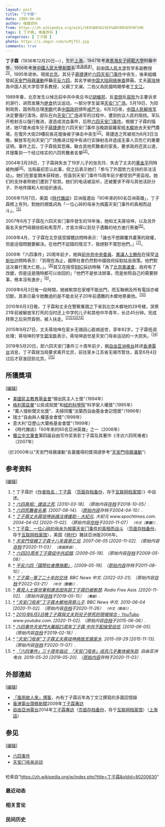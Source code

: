 ```yaml
---
layout: post
title: "丁子霖"
date: 1989-06-04
author: 维基百科
from: https://zh.wikipedia.org/wiki/%E4%B8%81%E5%AD%90%E9%9C%96
tags: [ 丁子霖, 维基百科 ]
categories: [ 丁子霖 ]
photo: https://i.imgur.com/ocMjf51.jpg
comments: true
---
```

<div class="mw-content-ltr mw-parser-output" lang="zh" dir="ltr"><style data-mw-deduplicate="TemplateStyles:r83732972">.mw-parser-output .ambox{border:1px solid #a2a9b1;border-left:10px solid #36c;background-color:#fbfbfb;box-sizing:border-box}.mw-parser-output .ambox+link+.ambox,.mw-parser-output .ambox+link+style+.ambox,.mw-parser-output .ambox+link+link+.ambox,.mw-parser-output .ambox+.mw-empty-elt+link+.ambox,.mw-parser-output .ambox+.mw-empty-elt+link+style+.ambox,.mw-parser-output .ambox+.mw-empty-elt+link+link+.ambox{margin-top:-1px}html body.mediawiki .mw-parser-output .ambox.mbox-small-left{margin:4px 1em 4px 0;overflow:hidden;width:238px;border-collapse:collapse;font-size:88%;line-height:1.25em}.mw-parser-output .ambox-speedy{border-left:10px solid #b32424;background-color:#fee7e6}.mw-parser-output .ambox-delete{border-left:10px solid #b32424}.mw-parser-output .ambox-content{border-left:10px solid #f28500}.mw-parser-output .ambox-style{border-left:10px solid #fc3}.mw-parser-output .ambox-move{border-left:10px solid #9932cc}.mw-parser-output .ambox-protection{border-left:10px solid #a2a9b1}.mw-parser-output .ambox .mbox-text{border:none;padding:0.25em 0.5em;width:100%}.mw-parser-output .ambox .mbox-image{border:none;padding:2px 0 2px 0.5em;text-align:center}.mw-parser-output .ambox .mbox-imageright{border:none;padding:2px 0.5em 2px 0;text-align:center}.mw-parser-output .ambox .mbox-empty-cell{border:none;padding:0;width:1px}.mw-parser-output .ambox .mbox-image-div{width:52px}html.client-js body.skin-minerva .mw-parser-output .mbox-text-span{margin-left:23px!important}@media(min-width:720px){.mw-parser-output .ambox{margin:0 10%}}@media screen{html.skin-theme-clientpref-night .mw-parser-output .ambox{border-left-color:#36c!important}html.skin-theme-clientpref-night .mw-parser-output .ambox-speedy,html.skin-theme-clientpref-night .mw-parser-output .ambox-delete{border-left-color:#b32424!important}html.skin-theme-clientpref-night .mw-parser-output .ambox-speedy{background-color:#300!important}html.skin-theme-clientpref-night .mw-parser-output .ambox-content{border-left-color:#f28500!important}html.skin-theme-clientpref-night .mw-parser-output .ambox-style{border-left-color:#fc3!important}html.skin-theme-clientpref-night .mw-parser-output .ambox-move{border-left-color:#9932cc!important}html.skin-theme-clientpref-night .mw-parser-output .ambox-protection{border-left-color:#a2a9b1!important}}@media screen and (prefers-color-scheme:dark){html.skin-theme-clientpref-os .mw-parser-output .ambox{border-left-color:#36c!important}html.skin-theme-clientpref-os .mw-parser-output .ambox-speedy,html.skin-theme-clientpref-os .mw-parser-output .ambox-delete{border-left-color:#b32424!important}html.skin-theme-clientpref-os .mw-parser-output .ambox-speedy{background-color:#300!important}html.skin-theme-clientpref-os .mw-parser-output .ambox-content{border-left-color:#f28500!important}html.skin-theme-clientpref-os .mw-parser-output .ambox-style{border-left-color:#fc3!important}html.skin-theme-clientpref-os .mw-parser-output .ambox-move{border-left-color:#9932cc!important}html.skin-theme-clientpref-os .mw-parser-output .ambox-protection{border-left-color:#a2a9b1!important}}</style>
<style data-mw-deduplicate="TemplateStyles:r83732082">.mw-parser-output .infobox-subbox{padding:0;border:none;margin:-3px;width:auto;min-width:100%;font-size:100%;clear:none;float:none;background-color:transparent}.mw-parser-output .infobox-3cols-child{margin:auto}.mw-parser-output .infobox .navbar{font-size:100%}body.skin-minerva .mw-parser-output .infobox-header,body.skin-minerva .mw-parser-output .infobox-subheader,body.skin-minerva .mw-parser-output .infobox-above,body.skin-minerva .mw-parser-output .infobox-title,body.skin-minerva .mw-parser-output .infobox-image,body.skin-minerva .mw-parser-output .infobox-full-data,body.skin-minerva .mw-parser-output .infobox-below{text-align:center}@media screen{html.skin-theme-clientpref-night .mw-parser-output .infobox-full-data:not(.notheme)>div:not(.notheme)[style]{background:#1f1f23!important;color:#f8f9fa}@media screen and (prefers-color-scheme:dark){html.skin-theme-clientpref-os .mw-parser-output .infobox-full-data:not(.notheme) div:not(.notheme){background:#1f1f23!important;color:#f8f9fa}}html.skin-theme-clientpref-night .mw-parser-output .infobox td div:not(.notheme)[style]{background:transparent!important;color:var(--color-base,#202122)}@media screen and (prefers-color-scheme:dark){html.skin-theme-clientpref-os .mw-parser-output .infobox td div:not(.notheme)[style]{background:transparent!important;color:var(--color-base,#202122)}}html.skin-theme-clientpref-night .mw-parser-output .infobox td div.NavHead:not(.notheme)[style]{background:transparent!important}}@media screen and (prefers-color-scheme:dark){html.skin-theme-clientpref-os .mw-parser-output .infobox td div.NavHead:not(.notheme)[style]{background:transparent!important}}@media(min-width:640px){body.skin--responsive .mw-parser-output .infobox-table{display:table!important}body.skin--responsive .mw-parser-output .infobox-table>caption{display:table-caption!important}body.skin--responsive .mw-parser-output .infobox-table>tbody{display:table-row-group}body.skin--responsive .mw-parser-output .infobox-table tr{display:table-row!important}body.skin--responsive .mw-parser-output .infobox-table th,body.skin--responsive .mw-parser-output .infobox-table td{padding-left:inherit;padding-right:inherit}}</style><link rel="mw-deduplicated-inline-style" href="mw-data:TemplateStyles:r83732082"><link rel="mw-deduplicated-inline-style" href="mw-data:TemplateStyles:r83732082"><link rel="mw-deduplicated-inline-style" href="mw-data:TemplateStyles:r83732082"><link rel="mw-deduplicated-inline-style" href="mw-data:TemplateStyles:r83732082"><link rel="mw-deduplicated-inline-style" href="mw-data:TemplateStyles:r83732082"><link rel="mw-deduplicated-inline-style" href="mw-data:TemplateStyles:r83732082"><link rel="mw-deduplicated-inline-style" href="mw-data:TemplateStyles:r83732082"><link rel="mw-deduplicated-inline-style" href="mw-data:TemplateStyles:r83732082"><link rel="mw-deduplicated-inline-style" href="mw-data:TemplateStyles:r83732082"><link rel="mw-deduplicated-inline-style" href="mw-data:TemplateStyles:r83732082"><link rel="mw-deduplicated-inline-style" href="mw-data:TemplateStyles:r83732082"><link rel="mw-deduplicated-inline-style" href="mw-data:TemplateStyles:r83732082"><link rel="mw-deduplicated-inline-style" href="mw-data:TemplateStyles:r83732082"><link rel="mw-deduplicated-inline-style" href="mw-data:TemplateStyles:r83732082"><link rel="mw-deduplicated-inline-style" href="mw-data:TemplateStyles:r83732082"><link rel="mw-deduplicated-inline-style" href="mw-data:TemplateStyles:r83732082"><link rel="mw-deduplicated-inline-style" href="mw-data:TemplateStyles:r83732082">
<p><b>丁子霖</b>（1936年12月20日<span class="useeditintro" title="Template:BLP editintro">—</span>），<style data-mw-deduplicate="TemplateStyles:r83946278">.mw-parser-output .template-facttext{background-color:var(--background-color-neutral,#eaecf0);color:inherit;margin:-.3em 0;padding:.3em 0}</style><mark class="template-facttext" title="需要提供文献来源">生於<a href="/wiki/%E4%B8%8A%E6%B5%B7" class="mw-redirect" title="上海">上海</a>，1947年考進<a href="/w/index.php?title=%E6%99%AF%E6%B5%B7%E5%A5%B3%E5%AD%90%E5%B8%AB%E7%AF%84%E5%A4%A7%E5%AD%B8&amp;action=edit&amp;redlink=1" class="new" title="景海女子師範大學（页面不存在）">景海女子師範大學</a>附屬中學，1956年考進<a href="/wiki/%E4%B8%AD%E5%9C%8B%E4%BA%BA%E6%B0%91%E5%A4%A7%E5%AD%B8" class="mw-redirect" title="中國人民大學">中國人民大學</a><a href="/wiki/%E6%96%B0%E8%81%9E" class="mw-redirect" title="新聞">新聞</a>系</mark><sup class="noprint Template-Fact"><a href="/wiki/Wikipedia:%E5%88%97%E6%98%8E%E6%9D%A5%E6%BA%90" title="Wikipedia:列明来源"><span style="white-space: nowrap;" title="来源请求开始于2021年7月1日。">[來源請求]</span></a></sup>。前<a href="/wiki/%E4%B8%AD%E5%9B%BD%E4%BA%BA%E6%B0%91%E5%A4%A7%E5%AD%A6" title="中国人民大学">中国人民大学</a>哲学系副教授<sup id="cite_ref-1" class="reference"><a href="#cite_note-1"><span class="cite-bracket">[</span>1<span class="cite-bracket">]</span></a></sup>，1995年退休。現居<a href="/wiki/%E5%8C%97%E4%BA%AC%E5%B8%82" title="北京市">北京</a>。其兒子<a href="/w/index.php?title=%E8%94%A3%E6%8D%B7%E9%80%A3&amp;action=edit&amp;redlink=1" class="new" title="蔣捷連（页面不存在）">蔣捷連</a>於<a href="/wiki/%E5%85%AD%E5%9B%9B%E5%A4%A9%E5%AE%89%E9%97%A8%E4%BA%8B%E4%BB%B6" class="mw-redirect" title="六四天安门事件">六四天安门事件</a>中丧生，後來組織發起<a href="/wiki/%E5%A4%A9%E5%AE%89%E9%96%80%E6%AF%8D%E8%A6%AA%E9%81%8B%E5%8B%95" class="mw-redirect" title="天安門母親運動">天安門母親運動</a>呼籲<a href="/wiki/%E5%B9%B3%E5%8F%8D%E5%85%AD%E5%9B%9B" class="mw-redirect" title="平反六四">平反六四</a>，其名字被<a href="/wiki/%E4%B8%AD%E5%8D%8E%E4%BA%BA%E6%B0%91%E5%85%B1%E5%92%8C%E5%9B%BD%E7%BD%91%E7%BB%9C%E5%AE%A1%E6%9F%A5" title="中华人民共和国网络审查">中国大陆网络审查</a>屏蔽。丈夫<a href="/wiki/%E8%94%A3%E5%9F%B9%E5%9D%A4" title="蔣培坤">蔣培坤</a>為中国人民大学哲学系教授，父親丁文澜，二伯父為民國時期學者<a href="/wiki/%E4%B8%81%E6%96%87%E6%B1%9F" title="丁文江">丁文江</a>。
</p>
<meta property="mw:PageProp/toc">
<div class="mw-heading mw-heading2"></div>
<p>1989年春，北京发生以悼念前中共中央总书记<a href="/wiki/%E8%83%A1%E8%80%80%E9%82%A6" title="胡耀邦">胡耀邦</a>、反<a href="/wiki/%E5%AE%98%E5%80%92" title="官倒">官倒</a>反<a href="/wiki/%E6%94%BF%E6%B2%BB%E8%85%90%E6%95%97" title="政治腐敗">腐败</a>为主要诉求的游行，进而发展为<a href="/wiki/%E7%BB%9D%E9%A3%9F" class="mw-redirect" title="绝食">绝食</a>抗议运动。一部分学生留滞<a href="/wiki/%E5%A4%A9%E5%AE%89%E9%97%A8%E5%B9%BF%E5%9C%BA" title="天安门广场">天安门广场</a>。5月19日，为控制局势，国务院总理<a href="/wiki/%E6%9D%8E%E9%B9%8F" title="李鹏">李鹏</a>代表<a href="/wiki/%E4%B8%AD%E5%8D%8E%E4%BA%BA%E6%B0%91%E5%85%B1%E5%92%8C%E5%9B%BD%E4%B8%AD%E5%A4%AE%E4%BA%BA%E6%B0%91%E6%94%BF%E5%BA%9C" class="mw-redirect" title="中华人民共和国中央人民政府">中国政府</a>颁布<a href="/wiki/%E5%85%AD%E5%9B%9B%E6%88%92%E4%B8%A5" title="六四戒严">戒严令</a>。6月3日夜，<a href="/wiki/%E4%B8%AD%E5%9B%BD%E4%BA%BA%E6%B0%91%E8%A7%A3%E6%94%BE%E5%86%9B" title="中国人民解放军">中国人民解放军</a>决定要强行清场，部队在向<a href="/wiki/%E5%A4%A9%E5%AE%89%E9%97%A8%E5%B9%BF%E5%9C%BA" title="天安门广场">天安门广场</a>进军的过程中，遭到抗议人民的阻挠。军队开枪射击以强行推进，遂造成流血事件，后称<a href="/wiki/%E5%85%AD%E5%9B%9B%E5%A4%A9%E5%AE%89%E9%97%A8%E4%BA%8B%E4%BB%B6" class="mw-redirect" title="六四天安门事件">六四天安门事件</a>。根据丁子霖的描述，她17歲未成年兒子<a href="/w/index.php?title=%E8%94%A3%E6%8D%B7%E9%80%A3&amp;action=edit&amp;redlink=1" class="new" title="蔣捷連（页面不存在）">蔣捷連</a>在六四天安门事件当晚跳窗離家經<a href="/wiki/%E6%9C%A8%E6%A8%A8%E5%9C%B0" title="木樨地">木樨地</a>去天安門廣場，在復外大街29樓前長花壇後被子弹击中丧生<sup id="cite_ref-2" class="reference"><a href="#cite_note-2"><span class="cite-bracket">[</span>2<span class="cite-bracket">]</span></a></sup>。蒋捷连之死被视为6月3日当晚，解放军在向天安门广场推进过程中有进行实弹射击并造成无辜人员伤亡的重要证明。事件之后，丁子霖极其悲痛，聯合其他死難者的家長，要求政府还其公道，并搜集到一个经过核实的六四死難者名單<sup id="cite_ref-3" class="reference"><a href="#cite_note-3"><span class="cite-bracket">[</span>3<span class="cite-bracket">]</span></a></sup>。
</p><p>2004年3月28日，丁子霖與失去了19岁儿子的张先玲、失去了丈夫的<a href="/w/index.php?title=%E9%BB%84%E9%87%91%E5%B9%B3&amp;action=edit&amp;redlink=1" class="new" title="黄金平（页面不存在）">黄金平</a>同時被拘捕<sup id="cite_ref-4" class="reference"><a href="#cite_note-4"><span class="cite-bracket">[</span>4<span class="cite-bracket">]</span></a></sup>。当局最初否认此事，但之后表示她们「参与了外国势力支持的非法活动」。她们在那星期末获释放，但直到天安门事件15周年前夕都受到严密监视。她们的支持者称她们遭到了软禁。她们的电话被监听，还被要求不得与其他活跃分子、外地传媒和人权组织通话。
</p><p>2006年11月7日，美国《<a href="/wiki/%E6%99%82%E4%BB%A3%E9%9B%9C%E8%AA%8C" title="時代雜誌">時代雜誌</a>》亞洲版選出「60年來的60名亞洲英雄」，丁子霖榜上有列，對她的頒獎詞為「一位心碎的母亲为揭露天安门事件的真相而战斗」。<sup id="cite_ref-5" class="reference"><a href="#cite_note-5"><span class="cite-bracket">[</span>5<span class="cite-bracket">]</span></a></sup>
</p><p>2007年6月丁子霖在六四天安门事件發生的18年後，她和丈夫蔣培坤，以及另外兩名天安門母親徐鈺和馬雪芹，才首次得以到兒子遇難的地方進行祭奠<sup id="cite_ref-6" class="reference"><a href="#cite_note-6"><span class="cite-bracket">[</span>6<span class="cite-bracket">]</span></a></sup>。
</p><p>2009年4月，丁子霖在北京接受媒體訪問時表示：「誰也不想顛覆共產黨的政權，但是這個問題要解決。在他們不認錯的情況下，我絕對不寬恕他們。」<sup id="cite_ref-7" class="reference"><a href="#cite_note-7"><span class="cite-bracket">[</span>7<span class="cite-bracket">]</span></a></sup>。
</p><p>2009年「六四事件」20周年前夕，她與<a href="/wiki/%E4%B8%AD%E5%9B%BD%E5%85%B1%E4%BA%A7%E5%85%9A%E7%AC%AC%E5%8D%81%E4%B8%89%E5%B1%8A%E4%B8%AD%E5%A4%AE%E5%A7%94%E5%91%98%E4%BC%9A%E5%A7%94%E5%91%98%E5%88%97%E8%A1%A8" title="中国共产党第十三届中央委员会委员列表">前中共中央委員</a>、<a href="/wiki/%E7%95%B0%E8%AD%B0%E4%BA%BA%E5%A3%AB" class="mw-redirect" title="異議人士">異議人士</a><a href="/wiki/%E9%AE%91%E5%BD%A4" class="mw-redirect" title="鮑彤">鮑彤</a>在接受<a href="/wiki/%E6%B3%95%E6%96%B0%E7%A4%BE" title="法新社">法新社</a>訪問時表示：「到現在為止，國際社會仍然對中國政府採取姑息政策。他們對這次暴行寬大仁慈。」。<sup id="cite_ref-8" class="reference"><a href="#cite_note-8"><span class="cite-bracket">[</span>8<span class="cite-bracket">]</span></a></sup>其又在接受<a href="/wiki/BBC" class="mw-redirect" title="BBC">BBC</a>採訪時稱「為了<a href="/wiki/2008%E5%B9%B4%E5%A4%8F%E5%AD%A3%E5%A5%A7%E6%9E%97%E5%8C%B9%E5%85%8B%E9%81%8B%E5%8B%95%E6%9C%83" class="mw-redirect" title="2008年夏季奧林匹克運動會">北京奧運會</a>，政府有了改變，但是這是隨時都可以收回的」「他們不是依法辦事，而是依照自己的需要辦事，根本沒有進步」<sup id="cite_ref-9" class="reference"><a href="#cite_note-9"><span class="cite-bracket">[</span>9<span class="cite-bracket">]</span></a></sup>。
</p><p>2009年6月3日後一段時間，她被軟禁在家裡不能出門，而互聯網及所有電話亦被切斷，其表示最令她難過的是不能去兒子20年前遇難的木樨地祭奠他。<sup id="cite_ref-10" class="reference"><a href="#cite_note-10"><span class="cite-bracket">[</span>10<span class="cite-bracket">]</span></a></sup>
</p><p>2010年6月3日晚，丁子霖和丈夫在警察重围之下来到北京木樨地的29号楼，哭祭21年前被解放军打死的当时还上中学的儿子和其他中华青年，长达45分钟。完成拜祭之后突然昏倒，被人扶走。<sup id="cite_ref-11" class="reference"><a href="#cite_note-11"><span class="cite-bracket">[</span>11<span class="cite-bracket">]</span></a></sup><sup id="cite_ref-12" class="reference"><a href="#cite_note-12"><span class="cite-bracket">[</span>12<span class="cite-bracket">]</span></a></sup><sup id="cite_ref-13" class="reference"><a href="#cite_note-13"><span class="cite-bracket">[</span>13<span class="cite-bracket">]</span></a></sup>
</p><p>2015年9月27日，丈夫蒋培坤在家乡无锡因心脏病逝世，享年82岁。丁子霖低调处理；蒋培坤的学生<a href="/wiki/%E9%83%AD%E5%AF%B6%E5%8B%9D" title="郭寶勝">郭宝胜</a>表示，蒋培坤逝世是天安门母亲运动的一大损失。<sup id="cite_ref-14" class="reference"><a href="#cite_note-14"><span class="cite-bracket">[</span>14<span class="cite-bracket">]</span></a></sup>
</p><p>2019年5月20日，即六四天安门事件三十周年前夕，据<a href="/wiki/%E8%87%AA%E7%94%B1%E4%BA%9A%E6%B4%B2%E7%94%B5%E5%8F%B0" title="自由亚洲电台">自由亚洲电台</a>转述<a href="/wiki/%E9%A6%99%E6%B8%AF%E9%9B%BB%E5%8F%B0" title="香港電台">香港電台</a>消息，丁子霖按当局要求离开北京，前往家乡江苏省无锡市暂住，直至6月4日过后才获准回到北京。<sup id="cite_ref-15" class="reference"><a href="#cite_note-15"><span class="cite-bracket">[</span>15<span class="cite-bracket">]</span></a></sup>
</p>
<div class="mw-heading mw-heading2"><h2 id="所獲獎項"><span id=".E6.89.80.E7.8D.B2.E7.8D.8E.E9.A0.85"></span>所獲獎項</h2><span class="mw-editsection"><span class="mw-editsection-bracket">[</span><a href="/w/index.php?title=%E4%B8%81%E5%AD%90%E9%9C%96&amp;action=edit&amp;section=2" title="编辑章节：所獲獎項"><span>编辑</span></a><span class="mw-editsection-bracket">]</span></span></div>
<ul><li><a href="/w/index.php?title=%E7%BE%8E%E5%9C%8B%E6%B0%91%E4%B8%BB%E6%95%99%E8%82%B2%E5%9F%BA%E9%87%91%E6%9C%83&amp;action=edit&amp;redlink=1" class="new" title="美國民主教育基金會（页面不存在）">美國民主教育基金會</a>“傑出民主人士獎”（1994年）</li>
<li><a href="/w/index.php?title=%E6%A0%BC%E5%88%A9%E8%90%8A%E8%8C%B2%E6%9B%BC&amp;action=edit&amp;redlink=1" class="new" title="格利萊茲曼（页面不存在）">格利萊茲曼</a>“公民成就獎”和<a href="/wiki/%E7%B4%90%E7%B4%84%E7%A7%91%E5%AD%B8%E9%99%A2" title="紐約科學院">紐約科學院</a>“科学家人權獎”（1995年）</li>
<li>“萬人傑新聞文化獎”、夫婦同獲“法蘭西自由基金會記憶獎”（1996年）</li>
<li>瑞士“自由與人權基金會獎”（1998年）</li>
<li>意大利“亞歷山大蘭格基金會獎”（1999年）</li>
<li>《時代雜誌》「60年來的60名亞洲英雄」之一（2006年）</li>
<li><a href="/wiki/%E7%8B%AC%E7%AB%8B%E4%B8%AD%E6%96%87%E7%AC%94%E4%BC%9A" title="独立中文笔会">獨立中文筆會</a>第四届自由写作奖表彰丁子霖及其著作《寻访六四死难者》（2007年）</li></ul>
<p>（於2000年以“天安門母親運動”名義獲得的獎項請參考“<a href="/wiki/%E5%A4%A9%E5%AE%89%E9%96%80%E6%AF%8D%E8%A6%AA%E9%81%8B%E5%8B%95" class="mw-redirect" title="天安門母親運動">天安門母親運動</a>”）
</p>
<div class="mw-heading mw-heading2"><h2 id="参考资料"><span id=".E5.8F.82.E8.80.83.E8.B5.84.E6.96.99"></span>参考资料</h2><span class="mw-editsection"><span class="mw-editsection-bracket">[</span><a href="/w/index.php?title=%E4%B8%81%E5%AD%90%E9%9C%96&amp;action=edit&amp;section=3" title="编辑章节：参考资料"><span>编辑</span></a><span class="mw-editsection-bracket">]</span></span></div>
<div class="reflist" style="list-style-type: decimal;">
<ol class="references">
<li id="cite_note-1"><span class="mw-cite-backlink"><b><a href="#cite_ref-1">^</a></b></span> <span class="reference-text">丁子霖於《<a rel="nofollow" class="external text" href="http://www.ncn.org/view.php?mode=detail&amp;aid=138">作者姓名&nbsp;: 丁子霖</a> （<a rel="nofollow" class="external text" href="//web.archive.org/web/20101127005721/http://www.ncn.org/view.php?mode=detail&amp;aid=138">页面存档备份</a>，存于<a href="/wiki/%E4%BA%92%E8%81%94%E7%BD%91%E6%A1%A3%E6%A1%88%E9%A6%86" title="互联网档案馆">互联网档案馆</a>）》中自述。</span>
</li>
<li id="cite_note-2"><span class="mw-cite-backlink"><b><a href="#cite_ref-2">^</a></b></span> <span class="reference-text"><cite class="citation web"><a rel="nofollow" class="external text" href="http://www.peacehall.com/news/gb/z_special/2004/06/200406040825.shtml">六四真相：捷连之死</a>.  <span class="reference-accessdate"> [<span class="nowrap">2010-03-18</span>]</span>. （原始内容<a rel="nofollow" class="external text" href="https://web.archive.org/web/20181005053308/http://www.peacehall.com/news/gb/z_special/2004/06/200406040825.shtml">存档</a>于2018-10-05）.</cite><span title="ctx_ver=Z39.88-2004&amp;rfr_id=info%3Asid%2Fzh.wikipedia.org%3A%E4%B8%81%E5%AD%90%E9%9C%96&amp;rft.btitle=%E5%85%AD%E5%9B%9B%E7%9C%9F%E7%9B%B8%EF%BC%9A%E6%8D%B7%E8%BF%9E%E4%B9%8B%E6%AD%BB&amp;rft.genre=unknown&amp;rft_id=http%3A%2F%2Fwww.peacehall.com%2Fnews%2Fgb%2Fz_special%2F2004%2F06%2F200406040825.shtml&amp;rft_val_fmt=info%3Aofi%2Ffmt%3Akev%3Amtx%3Abook" class="Z3988"><span style="display:none;">&nbsp;</span></span></span>
</li>
<li id="cite_note-3"><span class="mw-cite-backlink"><b><a href="#cite_ref-3">^</a></b></span> <span class="reference-text"><cite class="citation web"><a rel="nofollow" class="external text" href="https://web.archive.org/web/20040410103228/http://www.89-64.org/html/victims155.htm">六四死難者名單</a>.  <span class="reference-accessdate"> [<span class="nowrap">2007-08-14</span>]</span>. （<a rel="nofollow" class="external text" href="http://www.89-64.org/html/victims155.htm">原始内容</a>存档于2004-04-10）.</cite><span title="ctx_ver=Z39.88-2004&amp;rfr_id=info%3Asid%2Fzh.wikipedia.org%3A%E4%B8%81%E5%AD%90%E9%9C%96&amp;rft.btitle=%E5%85%AD%E5%9B%9B%E6%AD%BB%E9%9B%A3%E8%80%85%E5%90%8D%E5%96%AE&amp;rft.genre=unknown&amp;rft_id=http%3A%2F%2Fwww.89-64.org%2Fhtml%2Fvictims155.htm&amp;rft_val_fmt=info%3Aofi%2Ffmt%3Akev%3Amtx%3Abook" class="Z3988"><span style="display:none;">&nbsp;</span></span></span>
</li>
<li id="cite_note-4"><span class="mw-cite-backlink"><b><a href="#cite_ref-4">^</a></b></span> <span class="reference-text"><cite class="citation web"><a rel="nofollow" class="external text" href="https://www.epochtimes.com/b5/4/4/2/n499224.htm">丁子霖丈夫蔣培坤訴諸法律援助 - 大紀元</a>. 大紀元 www.epochtimes.com. 2004-04-02 <span class="reference-accessdate"> [<span class="nowrap">2020-11-02</span>]</span>. （原始内容<a rel="nofollow" class="external text" href="https://web.archive.org/web/20201107093240/https://www.epochtimes.com/b5/4/4/2/n499224.htm">存档</a>于2020-11-07） <span style="font-family: sans-serif; cursor: default; color:var(--color-subtle, #54595d); font-size: 0.8em; bottom: 0.1em; font-weight: bold;" title="连接到中文（繁體）网页">（中文（繁體））</span>.</cite><span title="ctx_ver=Z39.88-2004&amp;rfr_id=info%3Asid%2Fzh.wikipedia.org%3A%E4%B8%81%E5%AD%90%E9%9C%96&amp;rft.atitle=%E4%B8%81%E5%AD%90%E9%9C%96%E4%B8%88%E5%A4%AB%E8%94%A3%E5%9F%B9%E5%9D%A4%E8%A8%B4%E8%AB%B8%E6%B3%95%E5%BE%8B%E6%8F%B4%E5%8A%A9+-+%E5%A4%A7%E7%B4%80%E5%85%83&amp;rft.date=2004-04-02&amp;rft.genre=unknown&amp;rft.jtitle=%E5%A4%A7%E7%B4%80%E5%85%83+www.epochtimes.com&amp;rft_id=https%3A%2F%2Fwww.epochtimes.com%2Fb5%2F4%2F4%2F2%2Fn499224.htm&amp;rft_val_fmt=info%3Aofi%2Ffmt%3Akev%3Amtx%3Ajournal" class="Z3988"><span style="display:none;">&nbsp;</span></span></span>
</li>
<li id="cite_note-5"><span class="mw-cite-backlink"><b><a href="#cite_ref-5">^</a></b></span> <span class="reference-text"><a rel="nofollow" class="external text" href="http://www.time.com/time/asia/2006/heroes/in_zilin.html">丁子霖：一位心碎的母亲为揭露天安门事件的真相而战斗</a> （<a rel="nofollow" class="external text" href="//web.archive.org/web/20110523195243/http://www.time.com/time/asia/2006/heroes/in_zilin.html">页面存档备份</a>，存于<a href="/wiki/%E4%BA%92%E8%81%94%E7%BD%91%E6%A1%A3%E6%A1%88%E9%A6%86" title="互联网档案馆">互联网档案馆</a>），美国《<a href="/wiki/%E6%99%82%E4%BB%A3%E9%9B%9C%E8%AA%8C" title="時代雜誌">時代</a>》雜誌亞洲版2006年。</span>
</li>
<li id="cite_note-6"><span class="mw-cite-backlink"><b><a href="#cite_ref-6">^</a></b></span> <span class="reference-text"><cite class="citation news"><a rel="nofollow" class="external text" href="http://news.bbc.co.uk/chinese/trad/hi/newsid_6720000/newsid_6721400/6721455.stm">天安門母親丁子霖十八年首祭亡兒</a>. 2007-06-05 <span class="reference-accessdate"> [<span class="nowrap">2020-11-02</span>]</span>. （原始内容<a rel="nofollow" class="external text" href="https://web.archive.org/web/20201103195335/http://news.bbc.co.uk/chinese/trad/hi/newsid_6720000/newsid_6721400/6721455.stm">存档</a>于2020-11-03） <span style="font-family: sans-serif; cursor: default; color:var(--color-subtle, #54595d); font-size: 0.8em; bottom: 0.1em; font-weight: bold;" title="连接到英国英语网页">（英国英语）</span>.</cite><span title="ctx_ver=Z39.88-2004&amp;rfr_id=info%3Asid%2Fzh.wikipedia.org%3A%E4%B8%81%E5%AD%90%E9%9C%96&amp;rft.atitle=%E5%A4%A9%E5%AE%89%E9%96%80%E6%AF%8D%E8%A6%AA%E4%B8%81%E5%AD%90%E9%9C%96%E5%8D%81%E5%85%AB%E5%B9%B4%E9%A6%96%E7%A5%AD%E4%BA%A1%E5%85%92&amp;rft.date=2007-06-05&amp;rft.genre=article&amp;rft_id=http%3A%2F%2Fnews.bbc.co.uk%2Fchinese%2Ftrad%2Fhi%2Fnewsid_6720000%2Fnewsid_6721400%2F6721455.stm&amp;rft_val_fmt=info%3Aofi%2Ffmt%3Akev%3Amtx%3Ajournal" class="Z3988"><span style="display:none;">&nbsp;</span></span></span>
</li>
<li id="cite_note-7"><span class="mw-cite-backlink"><b><a href="#cite_ref-7">^</a></b></span> <span class="reference-text"><cite class="citation web"><a rel="nofollow" class="external text" href="http://www.appleactionews.com/site/art_main.php?&amp;iss_id=20090428&amp;sec_id=10793096&amp;art_id=12695231&amp;dis_type=text">六四20周年丁子霖促中共認錯</a>.  <span class="reference-accessdate"> [<span class="nowrap">2009-05-19</span>]</span>. （原始内容<a rel="nofollow" class="external text" href="https://web.archive.org/web/20090508164806/http://www.appleactionews.com/site/art_main.php">存档</a>于2009-05-08）.</cite><span title="ctx_ver=Z39.88-2004&amp;rfr_id=info%3Asid%2Fzh.wikipedia.org%3A%E4%B8%81%E5%AD%90%E9%9C%96&amp;rft.btitle=%E5%85%AD%E5%9B%9B20%E5%91%A8%E5%B9%B4%E4%B8%81%E5%AD%90%E9%9C%96%E4%BF%83%E4%B8%AD%E5%85%B1%E8%AA%8D%E9%8C%AF&amp;rft.genre=unknown&amp;rft_id=http%3A%2F%2Fwww.appleactionews.com%2Fsite%2Fart_main.php%3F%26iss_id%3D20090428%26sec_id%3D10793096%26art_id%3D12695231%26dis_type%3Dtext&amp;rft_val_fmt=info%3Aofi%2Ffmt%3Akev%3Amtx%3Abook" class="Z3988"><span style="display:none;">&nbsp;</span></span></span>
</li>
<li id="cite_note-8"><span class="mw-cite-backlink"><b><a href="#cite_ref-8">^</a></b></span> <span class="reference-text"><cite class="citation web"><a rel="nofollow" class="external text" href="https://web.archive.org/web/20110810124329/http://news.sina.com.hk/cgi-bin/nw/show.cgi/9/1/1/1128662/1.html">平反六四「國際社會應施壓」</a>.  <span class="reference-accessdate"> [<span class="nowrap">2009-05-19</span>]</span>. （<a rel="nofollow" class="external text" href="http://news.sina.com.hk/cgi-bin/nw/show.cgi/9/1/1/1128662/1.html">原始内容</a>存档于2011-08-10）.</cite><span title="ctx_ver=Z39.88-2004&amp;rfr_id=info%3Asid%2Fzh.wikipedia.org%3A%E4%B8%81%E5%AD%90%E9%9C%96&amp;rft.btitle=%E5%B9%B3%E5%8F%8D%E5%85%AD%E5%9B%9B%E3%80%8C%E5%9C%8B%E9%9A%9B%E7%A4%BE%E6%9C%83%E6%87%89%E6%96%BD%E5%A3%93%E3%80%8D&amp;rft.genre=unknown&amp;rft_id=http%3A%2F%2Fnews.sina.com.hk%2Fcgi-bin%2Fnw%2Fshow.cgi%2F9%2F1%2F1%2F1128662%2F1.html&amp;rft_val_fmt=info%3Aofi%2Ffmt%3Akev%3Amtx%3Abook" class="Z3988"><span style="display:none;">&nbsp;</span></span></span>
</li>
<li id="cite_note-9"><span class="mw-cite-backlink"><b><a href="#cite_ref-9">^</a></b></span> <span class="reference-text"><cite class="citation web"><a rel="nofollow" class="external text" href="http://news.bbc.co.uk/chinese/trad/hi/newsid_8070000/newsid_8072300/8072373.stm">丁子霖--等了二十年的交待</a>. BBC News 中文.  <span class="reference-accessdate"> [<span class="nowrap">2022-03-21</span>]</span>. （原始内容<a rel="nofollow" class="external text" href="https://web.archive.org/web/20220321211200/http://news.bbc.co.uk/chinese/trad/hi/newsid_8070000/newsid_8072300/8072373.stm">存档</a>于2022-03-21） <span style="font-family: sans-serif; cursor: default; color:var(--color-subtle, #54595d); font-size: 0.8em; bottom: 0.1em; font-weight: bold;" title="连接到中文（繁體）网页">（中文（繁體））</span>.</cite><span title="ctx_ver=Z39.88-2004&amp;rfr_id=info%3Asid%2Fzh.wikipedia.org%3A%E4%B8%81%E5%AD%90%E9%9C%96&amp;rft.atitle=%E4%B8%81%E5%AD%90%E9%9C%96--%E7%AD%89%E4%BA%86%E4%BA%8C%E5%8D%81%E5%B9%B4%E7%9A%84%E4%BA%A4%E5%BE%85&amp;rft.genre=unknown&amp;rft.jtitle=BBC+News+%E4%B8%AD%E6%96%87&amp;rft_id=http%3A%2F%2Fnews.bbc.co.uk%2Fchinese%2Ftrad%2Fhi%2Fnewsid_8070000%2Fnewsid_8072300%2F8072373.stm&amp;rft_val_fmt=info%3Aofi%2Ffmt%3Akev%3Amtx%3Ajournal" class="Z3988"><span style="display:none;">&nbsp;</span></span></span>
</li>
<li id="cite_note-10"><span class="mw-cite-backlink"><b><a href="#cite_ref-10">^</a></b></span> <span class="reference-text"><cite class="citation web"><a rel="nofollow" class="external text" href="https://www.rfa.org/cantonese/news/64_dissident-06082009111931.html">異見人士張世軍和唐吉田失踪丁子霖仍被軟禁</a>. Radio Free Asia.  <span class="reference-accessdate"> [<span class="nowrap">2020-11-02</span>]</span>. （原始内容<a rel="nofollow" class="external text" href="https://web.archive.org/web/20190515224745/https://www.rfa.org/cantonese/news/64_dissident-06082009111931.html">存档</a>于2019-05-15） <span style="font-family: sans-serif; cursor: default; color:var(--color-subtle, #54595d); font-size: 0.8em; bottom: 0.1em; font-weight: bold;" title="连接到粵語网页">（粵語）</span>.</cite><span title="ctx_ver=Z39.88-2004&amp;rfr_id=info%3Asid%2Fzh.wikipedia.org%3A%E4%B8%81%E5%AD%90%E9%9C%96&amp;rft.atitle=%E7%95%B0%E8%A6%8B%E4%BA%BA%E5%A3%AB%E5%BC%B5%E4%B8%96%E8%BB%8D%E5%92%8C%E5%94%90%E5%90%89%E7%94%B0%E5%A4%B1%E8%B8%AA%E4%B8%81%E5%AD%90%E9%9C%96%E4%BB%8D%E8%A2%AB%E8%BB%9F%E7%A6%81&amp;rft.genre=unknown&amp;rft.jtitle=Radio+Free+Asia&amp;rft_id=https%3A%2F%2Fwww.rfa.org%2Fcantonese%2Fnews%2F64_dissident-06082009111931.html&amp;rft_val_fmt=info%3Aofi%2Ffmt%3Akev%3Amtx%3Ajournal" class="Z3988"><span style="display:none;">&nbsp;</span></span></span>
</li>
<li id="cite_note-11"><span class="mw-cite-backlink"><b><a href="#cite_ref-11">^</a></b></span> <span class="reference-text"><cite class="citation web"><a rel="nofollow" class="external text" href="https://www.bbc.com/zhongwen/simp/china/2010/06/100604_tiananmen_anni_ding">“天安门母亲”丁子霖木樨地哭祭儿子</a>. BBC News 中文. 2010-06-04 <span class="reference-accessdate"> [<span class="nowrap">2020-11-02</span>]</span>. （原始内容<a rel="nofollow" class="external text" href="https://web.archive.org/web/20201126104318/https://www.bbc.com/zhongwen/simp/china/2010/06/100604_tiananmen_anni_ding">存档</a>于2020-11-26） <span style="font-family: sans-serif; cursor: default; color:var(--color-subtle, #54595d); font-size: 0.8em; bottom: 0.1em; font-weight: bold;" title="连接到中文（简体）网页">（中文（简体））</span>.</cite><span title="ctx_ver=Z39.88-2004&amp;rfr_id=info%3Asid%2Fzh.wikipedia.org%3A%E4%B8%81%E5%AD%90%E9%9C%96&amp;rft.atitle=%E2%80%9C%E5%A4%A9%E5%AE%89%E9%97%A8%E6%AF%8D%E4%BA%B2%E2%80%9D%E4%B8%81%E5%AD%90%E9%9C%96%E6%9C%A8%E6%A8%A8%E5%9C%B0%E5%93%AD%E7%A5%AD%E5%84%BF%E5%AD%90&amp;rft.date=2010-06-04&amp;rft.genre=unknown&amp;rft.jtitle=BBC+News+%E4%B8%AD%E6%96%87&amp;rft_id=https%3A%2F%2Fwww.bbc.com%2Fzhongwen%2Fsimp%2Fchina%2F2010%2F06%2F100604_tiananmen_anni_ding&amp;rft_val_fmt=info%3Aofi%2Ffmt%3Akev%3Amtx%3Ajournal" class="Z3988"><span style="display:none;">&nbsp;</span></span></span>
</li>
<li id="cite_note-12"><span class="mw-cite-backlink"><b><a href="#cite_ref-12">^</a></b></span> <span class="reference-text"><cite class="citation web"><a rel="nofollow" class="external text" href="https://www.youtube.com/watch?v=D9BFtRPbfFA">2010年6月3日晚丁子霖與丈夫到兒子慘死的現場悼念 - YouTube</a>. www.youtube.com.  <span class="reference-accessdate"> [<span class="nowrap">2020-11-02</span>]</span>. （原始内容<a rel="nofollow" class="external text" href="https://web.archive.org/web/20150606050645/https://www.youtube.com/watch?v=D9BFtRPbfFA">存档</a>于2015-06-06）.</cite><span title="ctx_ver=Z39.88-2004&amp;rfr_id=info%3Asid%2Fzh.wikipedia.org%3A%E4%B8%81%E5%AD%90%E9%9C%96&amp;rft.atitle=2010%E5%B9%B46%E6%9C%883%E6%97%A5%E6%99%9A%E4%B8%81%E5%AD%90%E9%9C%96%E8%88%87%E4%B8%88%E5%A4%AB%E5%88%B0%E5%85%92%E5%AD%90%E6%85%98%E6%AD%BB%E7%9A%84%E7%8F%BE%E5%A0%B4%E6%82%BC%E5%BF%B5+-+YouTube&amp;rft.genre=unknown&amp;rft.jtitle=www.youtube.com&amp;rft_id=https%3A%2F%2Fwww.youtube.com%2Fwatch%3Fv%3DD9BFtRPbfFA&amp;rft_val_fmt=info%3Aofi%2Ffmt%3Akev%3Amtx%3Ajournal" class="Z3988"><span style="display:none;">&nbsp;</span></span></span>
</li>
<li id="cite_note-13"><span class="mw-cite-backlink"><b><a href="#cite_ref-13">^</a></b></span> <span class="reference-text"><cite class="citation web"><a rel="nofollow" class="external text" href="https://www.youtube.com/watch?v=9ErnrFNxPEs&amp;feature=related">六四事件天安門大屠殺21周年丁子霖 中共不配接受信任</a>.  <span class="reference-accessdate"> [<span class="nowrap">2010-06-05</span>]</span>. （原始内容<a rel="nofollow" class="external text" href="https://web.archive.org/web/20190218160710/https://www.youtube.com/watch?v=9ErnrFNxPEs&amp;feature=related">存档</a>于2019-02-18）.</cite><span title="ctx_ver=Z39.88-2004&amp;rfr_id=info%3Asid%2Fzh.wikipedia.org%3A%E4%B8%81%E5%AD%90%E9%9C%96&amp;rft.btitle=%E5%85%AD%E5%9B%9B%E4%BA%8B%E4%BB%B6%E5%A4%A9%E5%AE%89%E9%96%80%E5%A4%A7%E5%B1%A0%E6%AE%BA21%E5%91%A8%E5%B9%B4%E4%B8%81%E5%AD%90%E9%9C%96+%E4%B8%AD%E5%85%B1%E4%B8%8D%E9%85%8D%E6%8E%A5%E5%8F%97%E4%BF%A1%E4%BB%BB&amp;rft.genre=unknown&amp;rft_id=http%3A%2F%2Fwww.youtube.com%2Fwatch%3Fv%3D9ErnrFNxPEs%26feature%3Drelated&amp;rft_val_fmt=info%3Aofi%2Ffmt%3Akev%3Amtx%3Abook" class="Z3988"><span style="display:none;">&nbsp;</span></span></span>
</li>
<li id="cite_note-14"><span class="mw-cite-backlink"><b><a href="#cite_ref-14">^</a></b></span> <span class="reference-text"><cite class="citation news"><a rel="nofollow" class="external text" href="http://www.rfa.org/mandarin/yataibaodao/renquanfazhi/ql1-09292015102337.html">“天安门母亲”丁子霖丈夫蒋培坤病故无锡家乡</a>. 2015-09-29 <span class="reference-accessdate"> [<span class="nowrap">2015-11-13</span>]</span>. （原始内容<a rel="nofollow" class="external text" href="https://web.archive.org/web/20201107042923/https://www.rfa.org/mandarin/yataibaodao/renquanfazhi/ql1-09292015102337.html">存档</a>于2020-11-07）.</cite><span title="ctx_ver=Z39.88-2004&amp;rfr_id=info%3Asid%2Fzh.wikipedia.org%3A%E4%B8%81%E5%AD%90%E9%9C%96&amp;rft.atitle=%E2%80%9C%E5%A4%A9%E5%AE%89%E9%97%A8%E6%AF%8D%E4%BA%B2%E2%80%9D%E4%B8%81%E5%AD%90%E9%9C%96%E4%B8%88%E5%A4%AB%E8%92%8B%E5%9F%B9%E5%9D%A4%E7%97%85%E6%95%85%E6%97%A0%E9%94%A1%E5%AE%B6%E4%B9%A1&amp;rft.date=2015-09-29&amp;rft.genre=article&amp;rft_id=http%3A%2F%2Fwww.rfa.org%2Fmandarin%2Fyataibaodao%2Frenquanfazhi%2Fql1-09292015102337.html&amp;rft_val_fmt=info%3Aofi%2Ffmt%3Akev%3Amtx%3Ajournal" class="Z3988"><span style="display:none;">&nbsp;</span></span></span>
</li>
<li id="cite_note-15"><span class="mw-cite-backlink"><b><a href="#cite_ref-15">^</a></b></span> <span class="reference-text"><cite class="citation web"><a rel="nofollow" class="external text" href="https://web.archive.org/web/20201103163635/https://www.rfa.org/cantonese/news/china-june4-05202019093540.html">「六四事件」三十周年临近　「天安门母亲」成员几乎集体被失踪</a>. 自由亚洲电台. 2019-05-20 <span class="reference-accessdate"> [<span class="nowrap">2019-05-20</span>]</span>. （<a rel="nofollow" class="external text" href="https://www.rfa.org/cantonese/news/china-june4-05202019093540.html">原始内容</a>存档于2020-11-03）.</cite><span title="ctx_ver=Z39.88-2004&amp;rfr_id=info%3Asid%2Fzh.wikipedia.org%3A%E4%B8%81%E5%AD%90%E9%9C%96&amp;rft.atitle=%E3%80%8C%E5%85%AD%E5%9B%9B%E4%BA%8B%E4%BB%B6%E3%80%8D%E4%B8%89%E5%8D%81%E5%91%A8%E5%B9%B4%E4%B8%B4%E8%BF%91%E3%80%80%E3%80%8C%E5%A4%A9%E5%AE%89%E9%97%A8%E6%AF%8D%E4%BA%B2%E3%80%8D%E6%88%90%E5%91%98%E5%87%A0%E4%B9%8E%E9%9B%86%E4%BD%93%E8%A2%AB%E5%A4%B1%E8%B8%AA&amp;rft.date=2019-05-20&amp;rft.genre=unknown&amp;rft.jtitle=%E8%87%AA%E7%94%B1%E4%BA%9A%E6%B4%B2%E7%94%B5%E5%8F%B0&amp;rft_id=https%3A%2F%2Fwww.rfa.org%2Fcantonese%2Fnews%2Fchina-june4-05202019093540.html&amp;rft_val_fmt=info%3Aofi%2Ffmt%3Akev%3Amtx%3Ajournal" class="Z3988"><span style="display:none;">&nbsp;</span></span></span>
</li>
</ol></div>
<div class="mw-heading mw-heading2"><h2 id="外部連結"><span id=".E5.A4.96.E9.83.A8.E9.80.A3.E7.B5.90"></span>外部連結</h2><span class="mw-editsection"><span class="mw-editsection-bracket">[</span><a href="/w/index.php?title=%E4%B8%81%E5%AD%90%E9%9C%96&amp;action=edit&amp;section=4" title="编辑章节：外部連結"><span>编辑</span></a><span class="mw-editsection-bracket">]</span></span></div>
<ul><li><a rel="nofollow" class="external text" href="https://web.archive.org/web/20070601153418/http://blog.5d.cn/user6/fyrs/">「風雨故人來」博客</a>，內有丁子霖近年為丁文江撰寫的多篇回憶錄</li>
<li><a href="/wiki/%E9%A6%99%E6%B8%AF%E9%9B%BB%E5%8F%B0" title="香港電台">香港電台</a><a href="/wiki/%E9%A0%AD%E6%A2%9D%E6%96%B0%E8%81%9E" class="mw-redirect" title="頭條新聞">頭條新聞</a>2009年<a rel="nofollow" class="external text" href="http://www.rthk.org.hk/special/headliner/media/20090605.asx">丁子霖專訪</a></li>
<li><a href="/wiki/%E8%87%AA%E7%94%B1%E4%BA%9E%E6%B4%B2%E9%9B%BB%E5%8F%B0" class="mw-redirect" title="自由亞洲電台">自由亞洲電台</a>2014年<a rel="nofollow" class="external text" href="https://www.rfa.org/mandarin/zhuanlan/xianhuashanghai/m0603wu-06222017103325.html">丁子霖專訪</a>（<a rel="nofollow" class="external text" href="//web.archive.org/web/20201103175113/https://www.rfa.org/mandarin/zhuanlan/xianhuashanghai/m0603wu-06222017103325.html">页面存档备份</a>，存于<a href="/wiki/%E4%BA%92%E8%81%94%E7%BD%91%E6%A1%A3%E6%A1%88%E9%A6%86" title="互联网档案馆">互联网档案馆</a>）（<a href="/wiki/%E4%B8%8A%E6%B5%B7%E8%A9%B1" class="mw-redirect" title="上海話">上海話</a>）</li></ul>
<div class="mw-heading mw-heading2"><h2 id="参见"><span id=".E5.8F.82.E8.A7.81"></span>参见</h2><span class="mw-editsection"><span class="mw-editsection-bracket">[</span><a href="/w/index.php?title=%E4%B8%81%E5%AD%90%E9%9C%96&amp;action=edit&amp;section=5" title="编辑章节：参见"><span>编辑</span></a><span class="mw-editsection-bracket">]</span></span></div>
<ul><li><a href="/wiki/%E5%85%AD%E5%9B%9B%E4%BA%8B%E4%BB%B6" title="六四事件">六四事件</a></li>
<li><a href="/wiki/%E5%A4%A9%E5%AE%89%E9%97%A8%E6%AF%8D%E4%BA%B2%E8%BF%90%E5%8A%A8" title="天安门母亲运动">天安门母亲运动</a></li></ul>
<div style="clear: both; height: 1em"></div>


<!-- 
NewPP limit report
Parsed by mw‐api‐int.eqiad.main‐5c847cd955‐85pvx
Cached time: 20240903101228
Cache expiry: 2592000
Reduced expiry: false
Complications: [show‐toc]
CPU time usage: 0.924 seconds
Real time usage: 1.126 seconds
Preprocessor visited node count: 15687/1000000
Post‐expand include size: 165127/2097152 bytes
Template argument size: 5842/2097152 bytes
Highest expansion depth: 21/100
Expensive parser function count: 26/500
Unstrip recursion depth: 0/20
Unstrip post‐expand size: 72514/5000000 bytes
Lua time usage: 0.412/10.000 seconds
Lua memory usage: 5642985/52428800 bytes
Number of Wikibase entities loaded: 1/400
-->
<!--
Transclusion expansion time report (%,ms,calls,template)
100.00%  939.153      1 -total
 58.90%  553.203     20 Template:Infobox
 46.27%  434.563      1 Template:Infobox_Officeholder
 24.31%  228.302     18 Template:Infobox_officeholder/office
 19.59%  183.973      1 Template:六四事件
 19.30%  181.262      1 Template:NavboxV2
 12.33%  115.787      1 Template:Reflist
  9.64%   90.508      1 Template:Citation_style
  9.54%   89.637     11 Template:Cite_web
  7.51%   70.566      1 Template:Ambox
-->

<!-- Saved in parser cache with key zhwiki:pcache:idhash:65429-0!canonical!zh and timestamp 20240903101228 and revision id 80200630. Rendering was triggered because: api-parse
 -->
</div><!--esi <esi:include src="/esitest-fa8a495983347898/content" /> --><noscript><img src="https://login.wikimedia.org/wiki/Special:CentralAutoLogin/start?type=1x1" alt="" width="1" height="1" style="border: none; position: absolute;"></noscript>
<div class="printfooter" data-nosnippet="">检索自“<a dir="ltr" href="https://zh.wikipedia.org/w/index.php?title=丁子霖&amp;oldid=80200630">https://zh.wikipedia.org/w/index.php?title=丁子霖&amp;oldid=80200630</a>”</div><div id="recent-news"><h3>最近动态</h3><ul></ul></div><div id="open-opinion"><h3>相关言论</h3><ul></ul></div><div id="mjls-record"><h3>民间历史</h3><ul></ul></div>